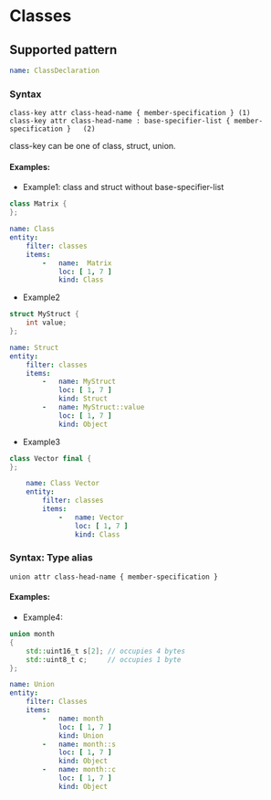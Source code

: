 # Classes

## Supported pattern
```yaml
name: ClassDeclaration
```
### Syntax
```text
class-key attr class-head-name { member-specification }	(1)	
class-key attr class-head-name : base-specifier-list { member-specification }	(2)	
```
class-key can be one of class, struct, union.


#### Examples: 

- Example1: class and struct without base-specifier-list
```cpp
class Matrix {
};
```

```yaml
name: Class
entity:
    filter: classes
    items:
        -   name:  Matrix
            loc: [ 1, 7 ]
            kind: Class
```
- Example2
```cpp
struct MyStruct {
    int value;
};
```
```yaml
name: Struct
entity:
    filter: classes
    items:
        -   name: MyStruct
            loc: [ 1, 7 ]
            kind: Struct
        -   name: MyStruct::value
            loc: [ 1, 7 ]
            kind: Object
```

- Example3
```cpp
class Vector final {
};
```

```yaml
    name: Class Vector
    entity:
        filter: classes
        items:
            -   name: Vector
                loc: [ 1, 7 ]
                kind: Class
```

### Syntax: Type alias
```text
union attr class-head-name { member-specification }		
```


#### Examples: 

- Example4:
```cpp
union month
{
    std::uint16_t s[2]; // occupies 4 bytes
    std::uint8_t c;     // occupies 1 byte
};  
```

```yaml
name: Union
entity:
    filter: Classes
    items:
        -   name: month
            loc: [ 1, 7 ]
            kind: Union
        -   name: month::s
            loc: [ 1, 7 ]
            kind: Object
        -   name: month::c
            loc: [ 1, 7 ]
            kind: Object
```